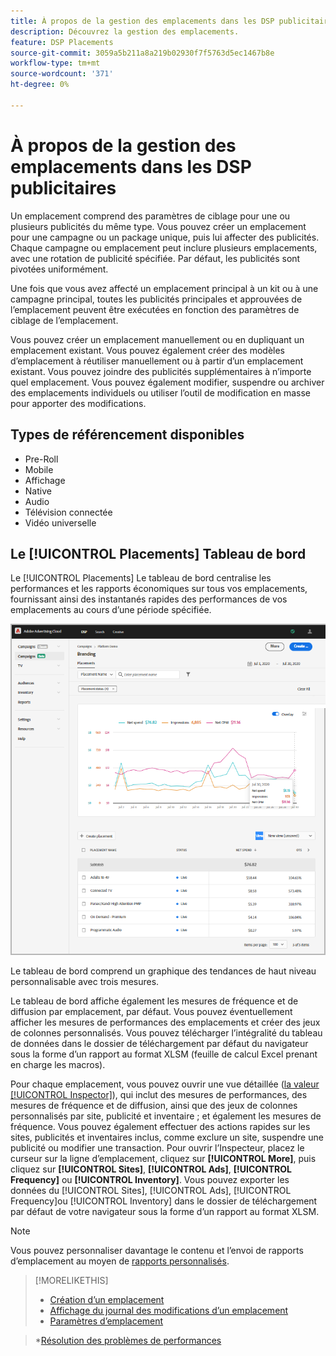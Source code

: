 ```yaml
---
title: À propos de la gestion des emplacements dans les DSP publicitaires
description: Découvrez la gestion des emplacements.
feature: DSP Placements
source-git-commit: 3059a5b211a8a219b02930f7f5763d5ec1467b8e
workflow-type: tm+mt
source-wordcount: '371'
ht-degree: 0%

---
```


# À propos de la gestion des emplacements dans les DSP publicitaires

Un emplacement comprend des paramètres de ciblage pour une ou plusieurs publicités du même type. Vous pouvez créer un emplacement pour une campagne ou un package unique, puis lui affecter des publicités. Chaque campagne ou emplacement peut inclure plusieurs emplacements, avec une rotation de publicité spécifiée. Par défaut, les publicités sont pivotées uniformément.

Une fois que vous avez affecté un emplacement principal à un kit ou à une campagne principal, toutes les publicités principales et approuvées de l’emplacement peuvent être exécutées en fonction des paramètres de ciblage de l’emplacement.

Vous pouvez créer un emplacement manuellement ou en dupliquant un emplacement existant. Vous pouvez également créer des modèles d’emplacement à réutiliser manuellement ou à partir d’un emplacement existant. Vous pouvez joindre des publicités supplémentaires à n’importe quel emplacement. Vous pouvez également modifier, suspendre ou archiver des emplacements individuels ou utiliser l’outil de modification en masse pour apporter des modifications.

## Types de référencement disponibles

* Pre-Roll
* Mobile
* Affichage
* Native
* Audio
* Télévision connectée
* Vidéo universelle

## Le [!UICONTROL Placements] Tableau de bord

Le [!UICONTROL Placements] Le tableau de bord centralise les performances et les rapports économiques sur tous vos emplacements, fournissant ainsi des instantanés rapides des performances de vos emplacements au cours d’une période spécifiée.

![Tableau de bord des emplacements](/help/dsp/assets/placement-dashboard.png)

Le tableau de bord comprend un graphique des tendances de haut niveau personnalisable avec trois mesures.

Le tableau de bord affiche également les mesures de fréquence et de diffusion par emplacement, par défaut. Vous pouvez éventuellement afficher les mesures de performances des emplacements et créer des jeux de colonnes personnalisés. Vous pouvez télécharger l’intégralité du tableau de données dans le dossier de téléchargement par défaut du navigateur sous la forme d’un rapport au format XLSM (feuille de calcul Excel prenant en charge les macros).

Pour chaque emplacement, vous pouvez ouvrir une vue détaillée ([la valeur [!UICONTROL Inspector]](/help/dsp/campaign-management/reports/campaign-reports-about.md)), qui inclut des mesures de performances, des mesures de fréquence et de diffusion, ainsi que des jeux de colonnes personnalisés par site, publicité et inventaire ; et également les mesures de fréquence. Vous pouvez également effectuer des actions rapides sur les sites, publicités et inventaires inclus, comme exclure un site, suspendre une publicité ou modifier une transaction. Pour ouvrir l’Inspecteur, placez le curseur sur la ligne d’emplacement, cliquez sur **[!UICONTROL More]**, puis cliquez sur **[!UICONTROL Sites]**, **[!UICONTROL Ads]**, **[!UICONTROL Frequency]** ou **[!UICONTROL Inventory]**. Vous pouvez exporter les données du [!UICONTROL Sites], [!UICONTROL Ads], [!UICONTROL Frequency]ou [!UICONTROL Inventory]  dans le dossier de téléchargement par défaut de votre navigateur sous la forme d’un rapport au format XLSM.

>[!NOTE]
>
>Vous pouvez personnaliser davantage le contenu et l’envoi de rapports d’emplacement au moyen de [rapports personnalisés](/help/dsp/reports/report-about.md).

>[!MORELIKETHIS]
>
>* [Création d’un emplacement](placement-create.md)
>* [Affichage du journal des modifications d’un emplacement](placement-change-log.md)
>* [Paramètres d’emplacement](placement-settings.md)

   >*[Résolution des problèmes de performances](/help/dsp/optimization/troubleshooting-performance.md)

